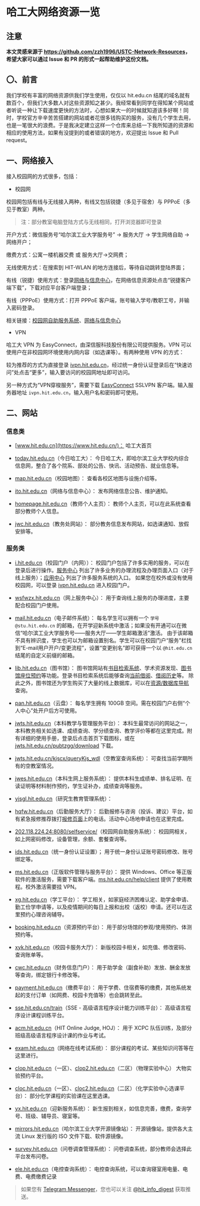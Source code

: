 # 哈工大网络资源一览

## 注意

**本文灵感来源于 <https://github.com/zzh1996/USTC-Network-Resources>，希望大家可以通过 Issue 和 PR 的形式一起帮助维护这份文档。**

## 〇、前言

我们学校有丰富的网络资源供我们学生使用，仅仅以 hit.edu.cn 结尾的域名就有数百个<!-- 至少曾经有，见 https://github.com/cvkki/src/blob/master/edu-src.txt 现在也有将近五百个） -->，但我们大多数人对这些资源知之甚少。我经常看到同学在得知某个网站或者听说一种让下载速度更快的方法时，心想如果大一的时候就知道该多好啊！同时，学校官方辛辛苦苦搭建的网站或者花很多钱购买的服务，没有几个学生去用，也是一笔很大的浪费。于是我决定建立这样一个仓库来总结一下我所知道的资源和相应的使用方法，如果有没提到的或者错误的地方，欢迎提出 Issue 和 Pull request。

## 一、网络接入

接入校园网的方式很多，包括：

* 校园网

校园网包括有线与无线接入两种，有线又包括锐捷（多见于宿舍）与 PPPoE（多见于教室）两种。

> 注：部分教室电脑登陆方式与无线相同，打开浏览器即可登录

开户方式：微信服务号“哈尔滨工业大学服务号” -> 服务大厅 -> 学生网络自助 -> 网络开户；

缴费方式：公寓一楼机器交费 或 服务大厅->交网费；

无线使用方式：在搜索到 HIT-WLAN 的地方连接后，等待自动跳转登陆界面；

有线（锐捷）使用方式：登录[网络与信息中心](http://ito.hit.edu.cn/)，在网络信息资源处点击“锐捷客户端下载”，下载对应平台客户端登录；

有线（PPPoE）使用方式：打开 PPPoE 客户端，账号输入学号/教职工号，并输入密码登录。

相关链接：[校园网自助服务系统](http://202.118.224.24:8080/selfservice/)、[网络与信息中心](http://ito.hit.edu.cn/)

* VPN

哈工大 VPN 为 EasyConnect，由深信服科技股份有限公司提供服务。VPN 可以使用户在非校园网环境使用内网内容（如选课等）。有两种使用 VPN 的方式：

较为推荐的方式为直接登录 [ivpn.hit.edu.cn](https://ivpn.hit.edu.cn/)，经过统一身份认证登录后在“快速访问”处点击“更多”，输入要访问的校园网地址即可访问。

另一种方式为“VPN穿梭服务”，需要下载 [EasyConnect](http://static.hit.edu.cn/vpn/) SSLVPN 客户端。输入服务器地址 `ivpn.hit.edu.cn`，输入用户名和密码即可使用。

## 二、网站

### 信息类

* [www.hit.edu.cn](https://www.hit.edu.cn/)：
哈工大首页

* [today.hit.edu.cn](http://today.hit.edu.cn/)（今日哈工大）：
今日哈工大，即哈尔滨工业大学校内综合信息网，整合了各个院系、部处的公告、快讯、活动预告、就业信息等。

* [map.hit.edu.cn](https://map.hit.edu.cn/)（校园地图）：
查看各校区地图与设施介绍等。

* [ito.hit.edu.cn](http://ito.hit.edu.cn/)（网络与信息中心）：
发布网络信息公告、维护通知。

* [homepage.hit.edu.cn](http://homepage.hit.edu.cn/)（教师个人主页）：
教师个人主页，可以在此系统查看部分教师个人信息。

* [jwc.hit.edu.cn](http://jwc.hit.edu.cn/)（教务处网站）：
部分教务信息发布网站，如选课通知、放假安排等。

### 服务类

* [i.hit.edu.cn](http://i.hit.edu.cn/)（校园门户（内网））：
校园门户包括了许多实用的服务，可以在登录后进行操作。[服务中心](http://i.hit.edu.cn/index#/app/service/list) 列出了许多业务的办理流程及办理页面入口（对于线上服务）；[应用中心](http://i.hit.edu.cn/index#/app/appCenter) 列出了许多服务系统的入口。
如果您在校外或没有使用校园网，可以登录 [ivpn.hit.edu.cn](https://ivpn.hit.edu.cn/) 进入校园门户。

* [wsfwzx.hit.edu.cn](http://wsfwzx.hit.edu.cn/)（网上服务中心）：
用于查询线上服务的办理进度，主要配合校园门户使用。

* [mail.hit.edu.cn](https://mail.hit.edu.cn/)（电子邮件系统）：
每名学生可以拥有一个 `学号@stu.hit.edu.cn` 的邮箱，在开学迎新系统中激活；如果没有开通可以在微信“哈尔滨工业大学服务号——服务大厅——学生邮箱激活”激活。
由于该邮箱不具有辨识度，学生也可以为邮箱设置别名。学生可以在校园门户“服务”栏找到“E-mail用户开户/变更流程”，设置“变更别名”即可获得一个以 `@hit.edu.cn` 结尾的自定义前缀的邮箱。

* [lib.hit.edu.cn](http://www.lib.hit.edu.cn/)（图书馆）：
图书馆网站有[书目检索系统](http://opac.lib.hit.edu.cn/)、学术资源发现、[图书馆座位预约](http://ic.lib.hit.edu.cn/)等功能。登录书目检索系统后能够查询[当前借阅](http://opac.lib.hit.edu.cn/reader/book_lst.php)、[借阅历史](http://opac.lib.hit.edu.cn/reader/book_hist.php)等。
除此之外，图书馆还为学生购买了大量的线上数据库，可以在[资源/数据库导航](http://www.lib.hit.edu.cn/databasenav)查询。

* [pan.hit.edu.cn](https://pan.hit.edu.cn/)（云盘）：
每名学生拥有 100GB 空间。需在校园门户右侧“个人中心”处开户后方可使用。

* [jwts.hit.edu.cn](http://jwts.hit.edu.cn)（本科教学与管理服务平台）：
本科生最常访问的网站之一，本科教务相关如选课、成绩查询、学分绩查询、教学评价等都在这里完成。附有详细的使用手册，登录后点击首页下载图标，或在 [jwts.hit.edu.cn/pubtzgg/download](http://jwts.hit.edu.cn/pubtzgg/download) 下载。

* [jwts.hit.edu.cn/kjscx/queryKjs_wdl](http://jwts.hit.edu.cn/kjscx/queryKjs_wdl)（空教室查询系统）：
可查找当前学期所有的空教室情况。

* [jwes.hit.edu.cn](http://jwes.hit.edu.cn/)（本科生网上服务系统）：
提供本科生成绩单、排名证明、在读证明等材料制作预约，学生证补办，成绩查询等服务。

* [yjsgl.hit.edu.cn](http://yjsgl.hit.edu.cn/)（研究生教育管理系统）：

* [hqfw.hit.edu.cn](http://hqfw.hit.edu.cn/hqfwdt/hqfwdtsy)（后勤服务大厅）：
后勤报修与咨询（投诉、建议）平台，如有紧急报修推荐拨打[报修页面](http://hqfw.hit.edu.cn/wsbx/bxr/wybx)上的电话。活动中心场地申请也在这里完成。

* [202.118.224.24:8080/selfservice/](http://202.118.224.24:8080/selfservice/)（校园网自助服务系统）：
校园网相关，如上网密码修改，设备管理，余额、套餐查询等。

* [ids.hit.edu.cn](http://ids.hit.edu.cn/authserver/)（统一身份认证设置）；
用于统一身份认证账号密码修改、账号绑定等。

* [ms.hit.edu.cn](http://ms.hit.edu.cn/)（正版软件管理与服务平台）：
提供 Windows、Office 等正版软件的激活服务，需要下载客户端。[ms.hit.edu.cn/help/client](http://ms.hit.edu.cn/help/client) 提供了使用教程。校外激活需要挂 VPN。

* [xg.hit.edu.cn](https://xg.hit.edu.cn/)（学工平台）：
学工相关，如家庭经济困难认定、助学金申请、勤工俭学申请等，以及疫情期间的每日上报和出校（返校）申请。还可以在这里预约心理咨询辅导。

* [booking.hit.edu.cn](https://booking.hit.edu.cn/)（资源预约平台）：
用于部分场馆的参观/使用预约、体测预约等。

* [xyk.hit.edu.cn](https://xyk.hit.edu.cn/)（校园卡服务大厅）：
新版校园卡相关，如充值、修改密码、查询账单等。

* [cwc.hit.edu.cn](http://cwc.hit.edu.cn/WFManager/home3.jsp)（财务信息门户）：
用于助学金（副食补助）发放、酬金发放等查询，绑定银行卡修改等。

* [payment.hit.edu.cn](http://payment.hit.edu.cn/payment/)（缴费平台）：
用于学费、住宿费等的缴费，其他系统发起的支付订单（如网费、校园卡充值等）也会跳转至此。

* [sse.hit.edu.cn/train](http://sse.hit.edu.cn/train/)（SSE - 高级语言程序设计能力训练平台）：
高级语言程序设计课程训练平台。

* [acm.hit.edu.cn](http://acm.hit.edu.cn/)（HIT Online Judge, HOJ）：
用于 XCPC 队伍训练，及部分班级高级语言程序设计课的作业与考试。

* [exam.hit.edu.cn](http://exam.hit.edu.cn/)（网络在线考试系统）：
部分课程的考试、某些知识问答等在这里进行。

* [clop.hit.edu.cn](http://clop.hit.edu.cn/)（一区）、[clop2.hit.edu.cn](http://clop2.hit.edu.cn/)（二区）（物理实验中心）
大物实验预约平台。

* [cloc.hit.edu.cn](http://cloc.hit.edu.cn/)（一区）、[cloc2.hit.edu.cn](http://cloc2.hit.edu.cn/)（二区）（化学实验中心选课平台）：
部分化学课程的实验课在这里选课。

* [yx.hit.edu.cn](http://yx.hit.edu.cn/)（迎新服务系统）：
新生报到相关，如信息完善，缴费，查询学号、班级、辅导员、寝室等。

* [mirrors.hit.edu.cn](https://mirrors.hit.edu.cn/)（哈尔滨工业大学开源镜像站）：
开源镜像站，提供各大主流 Linux 发行版的 ISO 文件下载、软件源镜像。

* [survey.hit.edu.cn](http://survey.hit.edu.cn/)（问卷调查管理系统）：
问卷调查系统，部分教师会选择此平台发布问卷。

* [ele.hit.edu.cn](http://ele.hit.edu.cn/)（电控查询系统）：
电控查询系统，可以查询寝室用电量、电费、电费缴费记录

> 如果您有 [Telegram Messenger](http://telegram.org/)，您也可以关注 [@hit_info_digest](https://t.me/hit_info_digest) 获取推送。
